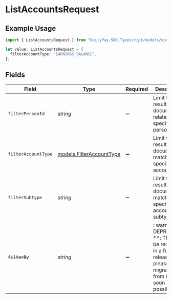 # ListAccountsRequest

## Example Usage

```typescript
import { ListAccountsRequest } from "DailyPay.SDK.Typescript/models/operations";

let value: ListAccountsRequest = {
  filterAccountType: "EARNINGS_BALANCE",
};
```

## Fields

| Field                                                                                                                   | Type                                                                                                                    | Required                                                                                                                | Description                                                                                                             | Example                                                                                                                 |
| ----------------------------------------------------------------------------------------------------------------------- | ----------------------------------------------------------------------------------------------------------------------- | ----------------------------------------------------------------------------------------------------------------------- | ----------------------------------------------------------------------------------------------------------------------- | ----------------------------------------------------------------------------------------------------------------------- |
| `filterPersonId`                                                                                                        | *string*                                                                                                                | :heavy_minus_sign:                                                                                                      | Limit the results to documents related to a specific person                                                             |                                                                                                                         |
| `filterAccountType`                                                                                                     | [models.FilterAccountType](../../models/filteraccounttype.md)                                                           | :heavy_minus_sign:                                                                                                      | Limit the results to documents matching the specified account type.                                                     | EARNINGS_BALANCE                                                                                                        |
| `filterSubtype`                                                                                                         | *string*                                                                                                                | :heavy_minus_sign:                                                                                                      | Limit the results to documents matching the specified account subtype.                                                  |                                                                                                                         |
| ~~`filterBy`~~                                                                                                          | *string*                                                                                                                | :heavy_minus_sign:                                                                                                      | : warning: ** DEPRECATED **: This will be removed in a future release, please migrate away from it as soon as possible. |                                                                                                                         |